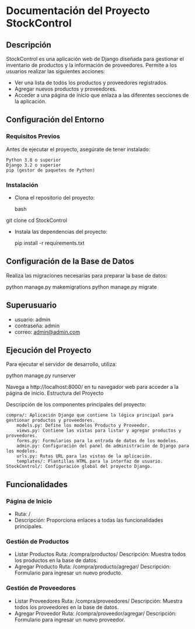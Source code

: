 # Documentación del Proyecto StockControl
## Descripción

StockControl es una aplicación web de Django diseñada para gestionar el inventario de productos y la información de proveedores. Permite a los usuarios realizar las siguientes acciones:

* Ver una lista de todos los productos y proveedores registrados.
* Agregar nuevos productos y proveedores.
* Acceder a una página de inicio que enlaza a las diferentes secciones de la aplicación.

## Configuración del Entorno
### Requisitos Previos

Antes de ejecutar el proyecto, asegúrate de tener instalado:

    Python 3.8 o superior
    Django 3.2 o superior
    pip (gestor de paquetes de Python)

### Instalación

* Clona el repositorio del proyecto:

    bash

git clone <url-del-repositorio>
cd StockControl


* Instala las dependencias del proyecto:

    pip install -r requirements.txt

## Configuración de la Base de Datos

Realiza las migraciones necesarias para preparar la base de datos:

python manage.py makemigrations
python manage.py migrate

## Superusuario

* usuario: admin
* contraseña: admin
* correo: admin@admin.com


## Ejecución del Proyecto

Para ejecutar el servidor de desarrollo, utiliza:

python manage.py runserver

Navega a http://localhost:8000/ en tu navegador web para acceder a la página de inicio.
Estructura del Proyecto

Descripción de los componentes principales del proyecto:

    compra/: Aplicación Django que contiene la lógica principal para gestionar productos y proveedores.
        models.py: Define los modelos Producto y Proveedor.
        views.py: Contiene las vistas para listar y agregar productos y proveedores.
        forms.py: Formularios para la entrada de datos de los modelos.
        admin.py: Configuración del panel de administración de Django para los modelos.
        urls.py: Rutas URL para las vistas de la aplicación.
        templates/: Plantillas HTML para la interfaz de usuario.
    StockControl/: Configuración global del proyecto Django.

## Funcionalidades
### Página de Inicio

* Ruta: /
* Descripción: Proporciona enlaces a todas las funcionalidades principales.

### Gestión de Productos

* Listar Productos
        Ruta: /compra/productos/
        Descripción: Muestra todos los productos en la base de datos.
* Agregar Producto
        Ruta: /compra/producto/agregar/
        Descripción: Formulario para ingresar un nuevo producto.

### Gestión de Proveedores

* Listar Proveedores
        Ruta: /compra/proveedores/
        Descripción: Muestra todos los proveedores en la base de datos.
* Agregar Proveedor
        Ruta: /compra/proveedor/agregar/
        Descripción: Formulario para ingresar un nuevo proveedor.
